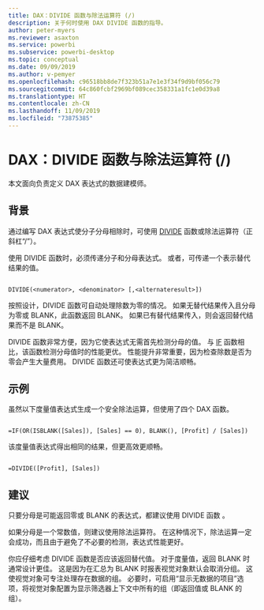 ```yaml
---
title: DAX：DIVIDE 函数与除法运算符 (/)
description: 关于何时使用 DAX DIVIDE 函数的指导。
author: peter-myers
ms.reviewer: asaxton
ms.service: powerbi
ms.subservice: powerbi-desktop
ms.topic: conceptual
ms.date: 09/09/2019
ms.author: v-pemyer
ms.openlocfilehash: c96518bb8de7f323b51a7e1e3f34f9d9bf056c79
ms.sourcegitcommit: 64c860fcbf2969bf089cec358331a1fc1e0d39a8
ms.translationtype: HT
ms.contentlocale: zh-CN
ms.lasthandoff: 11/09/2019
ms.locfileid: "73875385"
---
```

# <a name="dax-divide-function-vs-divide-operator-"></a>DAX：DIVIDE 函数与除法运算符 (/)

本文面向负责定义 DAX 表达式的数据建模师。

## <a name="background"></a>背景

通过编写 DAX 表达式使分子分母相除时，可使用 [DIVIDE](/dax/divide-function-dax) 函数或除法运算符（正斜杠“/”）。

使用 DIVIDE 函数时，必须传递分子和分母表达式。 或者，可传递一个表示替代结果的值。

```dax

DIVIDE(<numerator>, <denominator> [,<alternateresult>])

```

按照设计，DIVIDE 函数可自动处理除数为零的情况。 如果无替代结果传入且分母为零或 BLANK，此函数返回 BLANK。 如果已有替代结果传入，则会返回替代结果而不是 BLANK。

DIVIDE 函数非常方便，因为它使表达式无需首先检测分母的值。 与 [IF](/dax/if-function-dax) 函数相比，该函数检测分母值时的性能更优。 性能提升非常重要，因为检查除数是否为零会产生大量费用。 DIVIDE 函数还可使表达式更为简洁顺畅。

## <a name="example"></a>示例

虽然以下度量值表达式生成一个安全除法运算，但使用了四个 DAX 函数。

```dax

=IF(OR(ISBLANK([Sales]), [Sales] == 0), BLANK(), [Profit] / [Sales])

```

该度量值表达式得出相同的结果，但更高效更顺畅。

```dax

=DIVIDE([Profit], [Sales])

```

## <a name="recommendations"></a>建议

只要分母是可能返回零或 BLANK 的表达式，都建议使用 DIVIDE 函数  。

如果分母是一个常数值，则建议使用除法运算符。 在这种情况下，除法运算一定会成功，而且由于避免了不必要的检测，表达式性能更好。

你应仔细考虑 DIVIDE 函数是否应该返回替代值。 对于度量值，返回 BLANK 时通常设计更佳。 这是因为在汇总为 BLANK 时报表视觉对象默认会取消分组。 这使视觉对象可专注处理存在数据的组。 必要时，可启用“显示无数据的项目”选项，将视觉对象配置为显示筛选器上下文中所有的组（即返回值或 BLANK 的组）。
